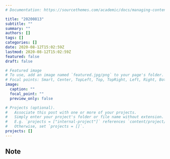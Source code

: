 ```yaml
---
# Documentation: https://sourcethemes.com/academic/docs/managing-content/

title: "20200813"
subtitle: ""
summary: ""
authors: []
tags: []
categories: []
date: 2020-08-12T15:02:59Z
lastmod: 2020-08-12T15:02:59Z
featured: false
draft: false

# Featured image
# To use, add an image named `featured.jpg/png` to your page's folder.
# Focal points: Smart, Center, TopLeft, Top, TopRight, Left, Right, BottomLeft, Bottom, BottomRight.
image:
  caption: ""
  focal_point: ""
  preview_only: false

# Projects (optional).
#   Associate this post with one or more of your projects.
#   Simply enter your project's folder or file name without extension.
#   E.g. `projects = ["internal-project"]` references `content/project/deep-learning/index.md`.
#   Otherwise, set `projects = []`.
projects: []
---
```


## Note

